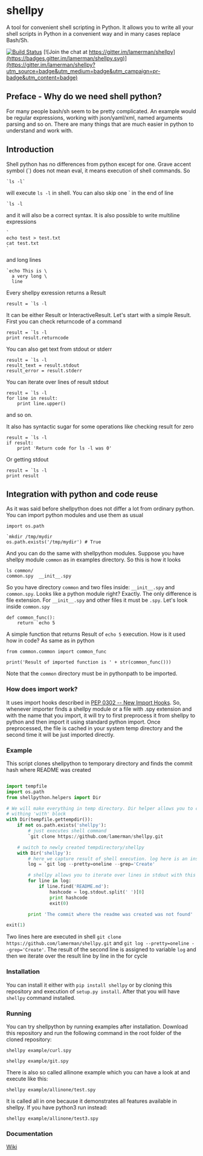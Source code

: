 # shellpy
A tool for convenient shell scripting in Python. It allows you to write all your shell scripts in Python in a convenient way and in many cases replace Bash/Sh. 

[![Build Status](https://travis-ci.org/lamerman/shellpy.svg?branch=master)](https://travis-ci.org/lamerman/shellpy)
[![Join the chat at https://gitter.im/lamerman/shellpy](https://badges.gitter.im/lamerman/shellpy.svg)](https://gitter.im/lamerman/shellpy?utm_source=badge&utm_medium=badge&utm_campaign=pr-badge&utm_content=badge)

## Preface - Why do we need shell python?

For many people bash/sh seem to be pretty complicated. An example would be regular expressions, working with json/yaml/xml, named arguments parsing and so on. There are many things that are much easier in python to understand and work with.

## Introduction

Shell python has no differences from python except for one. Grave accent symbol (`) does not mean eval, it means execution of shell commands. So

    `ls -l`

will execute `ls -l` in shell. You can also skip one ` in the end of line

    `ls -l

and it will also be a correct syntax. It is also possible to write multiline expressions

    `
    echo test > test.txt
    cat test.txt
    `

and long lines

    `echo This is \
      a very long \
      line

Every shellpy exression returns a Result

    result = `ls -l

It can be either Result or InteractiveResult. Let's start with a simple Result. First you can check returncode of a command

    result = `ls -l
    print result.returncode

You can also get text from stdout or stderr

    result = `ls -l
    result_text = result.stdout
    result_error = result.stderr

You can iterate over lines of result stdout

    result = `ls -l
    for line in result:
        print line.upper()

and so on. 

It also has syntactic sugar for some operations like checking result for zero

    result = `ls -l
    if result:
        print 'Return code for ls -l was 0'

Or getting stdout

    result = `ls -l
    print result

## Integration with python and code reuse

As it was said before shellpython does not differ a lot from ordinary python. You can import python modules and use them as usual

    import os.path
    
    `mkdir /tmp/mydir
    os.path.exists('/tmp/mydir') # True

And you can do the same with shellpython modules. Suppose you have shellpy module `common` as in examples directory. So this is how it looks

    ls common/
    common.spy  __init__.spy

So you have directory `common` and two files inside: `__init__.spy` and `common.spy`. Looks like a python module right? Exactly. The only difference is file extension. For `__init__.spy` and other files it must be `.spy`. Let's look inside `common.spy`

    def common_func():
        return `echo 5

A simple function that returns Result of `echo 5` execution. How is it used how in code? As same as in python

    from common.common import common_func
    
    print('Result of imported function is ' + str(common_func()))

Note that the `common` directory must be in pythonpath to be imported.

### How does import work?

It uses import hooks described in [PEP 0302 -- New Import Hooks](https://www.python.org/dev/peps/pep-0302/). So, whenever importer finds a shellpy module or a file with .spy extension and with the name that you import, it will try to first preprocess it from shellpy to python and then import it using standard python import. Once preprocessed, the file is cached in your system temp directory and the second time it will be just imported directly.

### Example

This script clones shellpython to temporary directory and finds the commit hash where README was created

```python

import tempfile
import os.path
from shellpython.helpers import Dir

# We will make everything in temp directory. Dir helper allows you to change current directory
# withing 'with' block
with Dir(tempfile.gettempdir()):
    if not os.path.exists('shellpy'):
        # just executes shell command
        `git clone https://github.com/lamerman/shellpy.git

    # switch to newly created tempdirectory/shellpy
    with Dir('shellpy'):
        # here we capture result of shell execution. log here is an instance of Result class
        log = `git log --pretty=oneline --grep='Create'

        # shellpy allows you to iterate over lines in stdout with this syntactic sugar
        for line in log:
            if line.find('README.md'):
                hashcode = log.stdout.split(' ')[0]
                print hashcode
                exit(0)

        print 'The commit where the readme was created was not found'

exit(1)
```

Two lines here are executed in shell ```git clone https://github.com/lamerman/shellpy.git``` and ```git log --pretty=oneline --grep='Create'```. The result of the second line is assigned to variable ```log``` and then we iterate over the result line by line in the for cycle

### Installation

You can install it either with ```pip install shellpy``` or by cloning this repository and execution of ```setup.py install```. After that you will have ```shellpy``` command installed.

### Running

You can try shellpython by running examples after installation. Download this repository and run the following command in the root folder of the cloned repository:

```shellpy example/curl.spy```

```shellpy example/git.spy```

There is also so called allinone example which you can have a look at and execute like this:

```shellpy example/allinone/test.spy```

It is called all in one because it demonstrates all features available in shellpy. If you have python3 run instead:

```shellpy example/allinone/test3.spy```

### Documentation

[Wiki](https://github.com/lamerman/shellpy/wiki)
